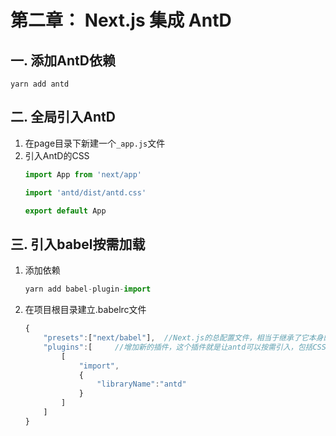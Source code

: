# 第二章： Next.js 集成 AntD

## 一. 添加AntD依赖
```shell
yarn add antd
```

## 二. 全局引入AntD
1. 在page目录下新建一个`_app.js`文件
2. 引入AntD的CSS
	```javascript
	import App from 'next/app'

	import 'antd/dist/antd.css'

	export default App
	```

## 三. 引入babel按需加载
1. 添加依赖
	```javascript
	yarn add babel-plugin-import
	```

2. 在项目根目录建立.babelrc文件
	```javascript
	{
	    "presets":["next/babel"],  //Next.js的总配置文件，相当于继承了它本身的所有配置
	    "plugins":[     //增加新的插件，这个插件就是让antd可以按需引入，包括CSS
	        [
	            "import",
	            {
	                "libraryName":"antd"
	            }
	        ]
	    ]
	}
	```


<comment/>